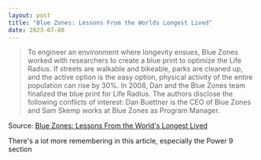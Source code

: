 ```yaml
---
layout: post
title: "Blue Zones: Lessons From the Worlds Longest Lived"
date: 2023-07-08
---
```


> To engineer an environment where longevity ensues, Blue Zones worked with
researchers to create a blue print to optimize the Life Radius. If streets
are walkable and bikeable, parks are cleaned up, and the active option is
the easy option, physical activity of the entire population can rise by
30%. In 2008, Dan and the Blue Zones team finalized the blue print for Life
Radius. The authors disclose the following conflicts of interest: Dan
Buettner is the CEO of Blue Zones and Sam Skemp works at Blue Zones as
Program Manager.

Source: [Blue Zones: Lessons From the World's Longest Lived](
https://www.ncbi.nlm.nih.gov/pmc/articles/PMC6125071/)

There's a lot more remembering in this article, especially the Power 9
section

